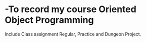 # -To record my course Oriented Object Programming
Include Class assignment Regular, Practice and Dungeon Project. 
